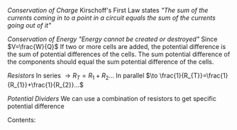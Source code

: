 *Conservation of Charge*
Kirschoff's First Law states *"The sum of the currents coming in to a point in a circuit equals the sum of the currents going out of it"*

*Conservation of Energy*
*"Energy cannot be created or destroyed"* Since $V=\frac{W}{Q}$
If two or more cells are added, the potential difference is the sum of potential differences of the cells. The sum potential difference of the components should equal the sum potential difference of the cells.

*Resistors*
In series  $\to R_{T}=R_{1}+R_{2}...$
In parallel $\to \frac{1}{R_{T}}=\frac{1}{R_{1}}+\frac{1}{R_{2}}...$

*Potential Dividers*
We can use a combination of resistors to get specific potential difference

Contents:
```folder-index-content
```